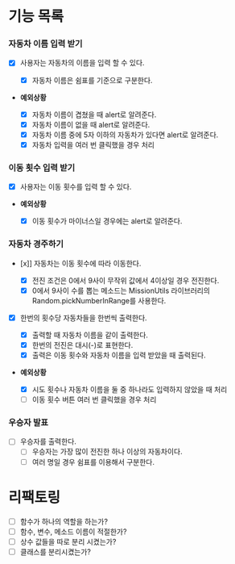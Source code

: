 # 기능 목록

### 자동차 이름 입력 받기

- [x] 사용자는 자동차의 이름을 입력 할 수 있다.

  - [x] 자동차 이름은 쉼표를 기준으로 구분한다.

- **예외상황**

  - [x] 자동차 이름이 겹쳤을 때 alert로 알려준다.
  - [x] 자동차 이름이 없을 때 alert로 알려준다.
  - [x] 자동차 이름 중에 5자 이하의 자동차가 있다면 alert로 알려준다.
  - [x] 자동차 입력을 여러 번 클릭했을 경우 처리

### 이동 횟수 입력 받기

- [x] 사용자는 이동 횟수를 입력 할 수 있다.

- **예외상황**

  - [x] 이동 횟수가 마이너스일 경우에는 alert로 알려준다.

### 자동차 경주하기

- [x]] 자동차는 이동 횟수에 따라 이동한다.

  - [x] 전진 조건은 0에서 9사이 무작위 값에서 4이상일 경우 전진한다.
  - [x] 0에서 9사이 수를 뽑는 메소드는 MissionUtils 라이브러리의 Random.pickNumberInRange를 사용한다.

- [x] 한번의 횟수당 자동차들을 한번씩 출력한다.

  - [x] 출력할 때 자동차 이름을 같이 출력한다.
  - [x] 한번의 전진은 대시(-)로 표현한다.
  - [x] 출력은 이동 횟수와 자동차 이름을 입력 받았을 때 출력된다.

- **예외상황**

  - [x] 시도 횟수나 자동차 이름을 둘 중 하나라도 입력하지 않았을 때 처리
  - [ ] 이동 횟수 버튼 여러 번 클릭했을 경우 처리

### 우승자 발표

- [ ] 우승자를 출력한다.
  - [ ] 우승자는 가장 많이 전진한 하나 이상의 자동차이다.
  - [ ] 여러 명일 경우 쉼표를 이용해서 구분한다.

# 리팩토링

- [ ] 함수가 하나의 역할을 하는가?
- [ ] 함수, 변수, 메소드 이름이 적절한가?
- [ ] 상수 값들을 따로 분리 시켰는가?
- [ ] 클래스를 분리시켰는가?
